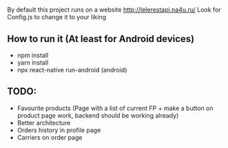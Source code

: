 #
By default this project runs on a website
http://lelerestapi.na4u.ru/
Look for Config.js to change it to your liking

## How to run it (At least for Android devices)
- npm install
- yarn install
- npx react-native run-android  (android)

## TODO:
- Favourite products (Page with a list of current FP + make a button on product page work, backend should be working already)
- Better architecture
- Orders history in profile page
- Carriers on order page


